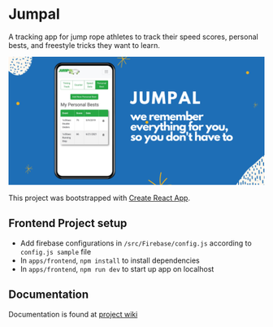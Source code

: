 # Jumpal
A tracking app for jump rope athletes to track their speed scores, personal bests, and freestyle tricks they want to learn.

![Jumpal Banner](./docs/images/banner.png)

This project was bootstrapped with [Create React App](https://github.com/facebook/create-react-app).

## Frontend Project setup

- Add firebase configurations in `/src/Firebase/config.js` according to `config.js sample` file
- In `apps/frontend`, `npm install` to install dependencies
- In `apps/frontend`, `npm run dev` to start up app on localhost

## Documentation
Documentation is found at [project wiki](https://github.com/foongsq/jumpal-monorepo/wiki)
